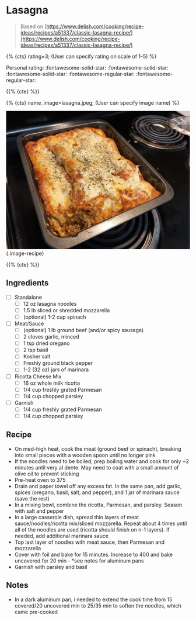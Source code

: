 # Lasagna

> Based on [https://www.delish.com/cooking/recipe-ideas/recipes/a51337/classic-lasagna-recipe/](https://www.delish.com/cooking/recipe-ideas/recipes/a51337/classic-lasagna-recipe/)

{% {cts} rating=3; (User can specify rating on scale of 1-5) %}

Personal rating: :fontawesome-solid-star: :fontawesome-solid-star: :fontawesome-solid-star: :fontawesome-regular-star: :fontawesome-regular-star:

{{% {cte} %}}

{% {cts} name_image=lasagna.jpeg; (User can specify image name) %}

![lasagna.jpeg](./lasagna.jpeg){.image-recipe}

{{% {cte} %}}

## Ingredients

- [ ] Standalone
    - [ ] 12 oz lasagna noodles
    - [ ] 1.5 lb sliced or shredded mozzarella
    - [ ] (optional) 1-2 cup spinach
- [ ] Meat/Sauce
    - [ ] (optional) 1 lb ground beef (and/or spicy sausage)
    - [ ] 2 cloves garlic, minced
    - [ ] 1 tsp dried oregano
    - [ ] 2 tsp basil
    - [ ] Kosher salt
    - [ ] Freshly ground black pepper
    - [ ] 1-2 (32 oz) jars of marinara
- [ ] Ricotta Cheese Mix
    - [ ] 16 oz whole milk ricotta
    - [ ] 1/4 cup freshly grated Parmesan
    - [ ] 1/4 cup chopped parsley
- [ ] Garnish
    - [ ] 1/4 cup freshly grated Parmesan
    - [ ] 1/4 cup chopped parsley

## Recipe

- On med-high heat, cook the meat (ground beef or spinach), breaking into small pieces with a wooden spoon until no longer pink
- If the noodles need to be boiled, prep boiling water and cook for only ~2 minutes until very al dente. May need to coat with a small amount of olive oil to prevent sticking
- Pre-heat oven to 375
- Drain and paper towel off any excess fat. In the same pan, add garlic, spices (oregano, basil, salt, and pepper), and 1 jar of marinara sauce (save the rest)
- In a mixing bowl, combine the ricotta, Parmesan, and parsley. Season with salt and pepper
- In a large casserole dish, spread thin layers of meat sauce/noodles/ricotta mix/sliced mozzarella. Repeat about 4 times until all of the noodles are used (ricotta should finish on n-1 layers). If needed, add additional marinara sauce
- Top last layer of noodles with meat sauce, then Parmesan and mozzarella
- Cover with foil and bake for 15 minutes. Increase to 400 and bake uncovered for 20 min - \*see notes for aluminum pans
- Garnish with parsley and basil

## Notes

- In a dark aluminum pan, i needed to extend the cook time from 15 covered/20 uncovered min to 25/35 min to soften the noodles, which came pre-cooked
